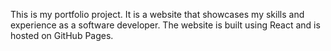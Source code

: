 This is my portfolio project. It is a website that showcases my skills and experience as a software developer. The website is built using React and is hosted on GitHub Pages.